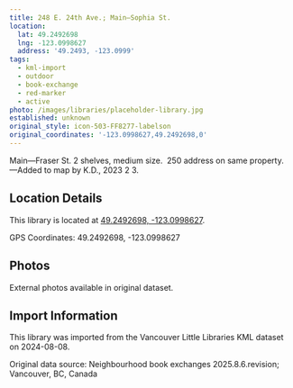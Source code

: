 ```yaml
---
title: 248 E. 24th Ave.; Main—Sophia St.
location:
  lat: 49.2492698
  lng: -123.0998627
  address: '49.2493, -123.0999'
tags:
  - kml-import
  - outdoor
  - book-exchange
  - red-marker
  - active
photo: /images/libraries/placeholder-library.jpg
established: unknown
original_style: icon-503-FF8277-labelson
original_coordinates: '-123.0998627,49.2492698,0'
---
```

Main—Fraser St.
2 shelves, medium size.  
250 address on same property.
—Added to map by K.D., 2023 2 3.  

## Location Details

This library is located at [49.2492698, -123.0998627](https://www.google.com/maps?q=49.2492698,-123.0998627).

GPS Coordinates: 49.2492698, -123.0998627

## Photos

External photos available in original dataset.

## Import Information

This library was imported from the Vancouver Little Libraries KML dataset on 2024-08-08.

Original data source: Neighbourhood book exchanges 2025.8.6.revision; Vancouver, BC, Canada

